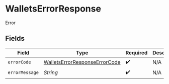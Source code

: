 # WalletsErrorResponse

Error


## Fields

| Field                                                                                 | Type                                                                                  | Required                                                                              | Description                                                                           |
| ------------------------------------------------------------------------------------- | ------------------------------------------------------------------------------------- | ------------------------------------------------------------------------------------- | ------------------------------------------------------------------------------------- |
| `errorCode`                                                                           | [WalletsErrorResponseErrorCode](../../models/shared/WalletsErrorResponseErrorCode.md) | :heavy_check_mark:                                                                    | N/A                                                                                   |
| `errorMessage`                                                                        | *String*                                                                              | :heavy_check_mark:                                                                    | N/A                                                                                   |
